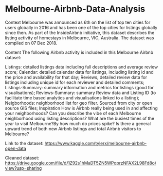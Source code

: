 # Melbourne-Airbnb-Data-Analysis

Context
Melbourne was announced as 6th on the list of top ten cities for users globally in 2016 and has been one of the top cities for listings globally since then. As part of the InsideAirbnb initiative, this dataset describes the listing activity of homestays in Melbourne, VIC, Australia. The dataset was compiled on 07 Dec 2018.

Content
The following Airbnb activity is included in this Melbourne Airbnb dataset:

Listings: detailed listings data including full descriptions and average review score;
Calendar: detailed calendar data for listings, including listing id and the price and availability for that day;
Reviews, detailed review data for listings including unique id for each reviewer and detailed comments;
Listings-Summary: summary information and metrics for listings (good for visualisations);
Reviews-Summary: summary Review data and Listing ID (to facilitate time based analytics and visualisations linked to a listing);
Neigborhoods: neighborhood list for geo filter. Sourced from city or open source GIS files;
Inspiration
How is Airbnb really being used in and affecting your neighborhoods?
Can you describe the vibe of each Melbourne neighborhood using listing descriptions?
What are the busiest times of the year to visit Melbourne?By how much do prices spike?
Is there a general upward trend of both new Airbnb listings and total Airbnb visitors to
Melbourne?

Link to the dataset: https://www.kaggle.com/tylerx/melbourne-airbnb-open-data

Cleaned dataset: https://drive.google.com/file/d/1Z92s1hMaDT5ZN5WPqprzNFAX2L98Fd8o/view?usp=sharing
